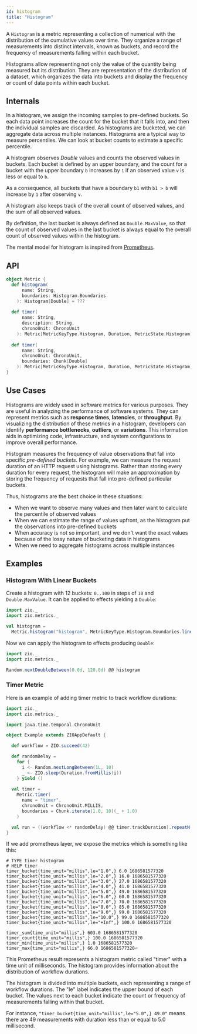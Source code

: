 ```yaml
---
id: histogram
title: "Histogram"
---
```


A `Histogram` is a metric representing a collection of numerical with the distribution of the cumulative values over time. They organize a range of measurements into distinct intervals, known as buckets, and record the frequency of measurements falling within each bucket. 

Histograms allow representing not only the value of the quantity being measured but its distribution. They are representation of the distribution of a dataset, which organizes the data into buckets and display the frequency or count of data points within each bucket. 

## Internals

In a histogram, we assign the incoming samples to pre-defined buckets. So each data point increases the count for the bucket that it falls into, and then the individual samples are discarded. As histograms are bucketed, we can aggregate data across multiple instances. Histograms are a typical way to measure percentiles. We can look at bucket counts to estimate a specific percentile.

A histogram observes _Double_ values and counts the observed values in buckets. Each bucket is defined by an upper boundary, and the count for a bucket with the upper boundary `b` increases by `1` if an observed value `v` is less or
equal to `b`.

As a consequence, all buckets that have a boundary `b1` with `b1 > b` will increase by `1` after observing `v`.

A histogram also keeps track of the overall count of observed values, and the sum of all observed values.

By definition, the last bucket is always defined as `Double.MaxValue`, so that the count of observed values in the last bucket is always equal to the overall count of observed values within the histogram.

The mental model for histogram is inspired from [Prometheus](https://prometheus.io/docs/concepts/metric_types/#histogram).

## API

```scala
object Metric {
  def histogram(
      name: String,
      boundaries: Histogram.Boundaries
    ): Histogram[Double] = ???
  
  def timer(
      name: String,
      description: String,
      chronoUnit: ChronoUnit
    ): Metric[MetricKeyType.Histogram, Duration, MetricState.Histogram] = ???
  
  def timer(
      name: String,
      chronoUnit: ChronoUnit,
      boundaries: Chunk[Double]
    ): Metric[MetricKeyType.Histogram, Duration, MetricState.Histogram] = ???
}
```

## Use Cases

Histograms are widely used in software metrics for various purposes. They are useful in analyzing the performance of software systems. They can represent metrics such as **response times**, **latencies**, or **throughput**. By visualizing the distribution of these metrics in a histogram, developers can identify **performance bottlenecks**, **outliers**, or **variations**. This information aids in optimizing code, infrastructure, and system configurations to improve overall performance.

Histogram measures the frequency of value observations that fall into specific _pre-defined buckets_. For example, we can measure the request duration of an HTTP request using histograms. Rather than storing every duration for every request, the histogram will make an approximation by storing the frequency of requests that fall into pre-defined particular buckets.

Thus, histograms are the best choice in these situations:

- When we want to observe many values and then later want to calculate the percentile of observed values
- When we can estimate the range of values upfront, as the histogram put the observations into pre-defined buckets
- When accuracy is not so important, and we don't want the exact values because of the lossy nature of bucketing data in histograms
- When we need to aggregate histograms across multiple instances

## Examples

### Histogram With Linear Buckets

Create a histogram with 12 buckets: `0..100` in steps of `10` and `Double.MaxValue`. It can be applied to effects yielding a `Double`:

```scala mdoc:silent:nest
import zio._
import zio.metrics._

val histogram =
  Metric.histogram("histogram", MetricKeyType.Histogram.Boundaries.linear(0, 10, 11))
```

Now we can apply the histogram to effects producing `Double`:

```scala mdoc:silent:nest
import zio._
import zio.metrics._

Random.nextDoubleBetween(0.0d, 120.0d) @@ histogram
```

### Timer Metric

Here is an example of adding timer metric to track workflow durations:

```scala mdoc:compile-only
import zio._
import zio.metrics._

import java.time.temporal.ChronoUnit

object Example extends ZIOAppDefault {

  def workflow = ZIO.succeed(42)

  def randomDelay =
    for {
      i <- Random.nextLongBetween(1L, 10)
      _ <- ZIO.sleep(Duration.fromMillis(i))
    } yield ()
    
  val timer =
    Metric.timer(
      name = "timer",
      chronoUnit = ChronoUnit.MILLIS,
      boundaries = Chunk.iterate(1.0, 10)(_ + 1.0)
    )

  val run = ((workflow <* randomDelay) @@ timer.trackDuration).repeatN(99)
}
``` 

If we add prometheus layer, we expose the metrics which is something like this:

```csv
# TYPE timer histogram
# HELP timer
timer_bucket{time_unit="millis",le="1.0",} 6.0 1686581577320
timer_bucket{time_unit="millis",le="2.0",} 16.0 1686581577320
timer_bucket{time_unit="millis",le="3.0",} 27.0 1686581577320
timer_bucket{time_unit="millis",le="4.0",} 41.0 1686581577320
timer_bucket{time_unit="millis",le="5.0",} 49.0 1686581577320
timer_bucket{time_unit="millis",le="6.0",} 60.0 1686581577320
timer_bucket{time_unit="millis",le="7.0",} 70.0 1686581577320
timer_bucket{time_unit="millis",le="8.0",} 85.0 1686581577320
timer_bucket{time_unit="millis",le="9.0",} 99.0 1686581577320
timer_bucket{time_unit="millis",le="10.0",} 99.0 1686581577320
timer_bucket{time_unit="millis",le="+Inf",} 100.0 1686581577320

timer_sum{time_unit="millis",} 603.0 1686581577320
timer_count{time_unit="millis",} 100.0 1686581577320
timer_min{time_unit="millis",} 1.0 1686581577320
timer_max{time_unit="millis",} 66.0 1686581577320⏎
```

This Prometheus result represents a histogram metric called "timer" with a time unit of milliseconds. The histogram provides information about the distribution of workflow durations.

The histogram is divided into multiple buckets, each representing a range of workflow durations. The "le" label indicates the upper bound of each bucket. The values next to each bucket indicate the count or frequency of measurements falling within that bucket. 

For instance, `"timer_bucket{time_unit="millis",le="5.0",} 49.0"` means there are 49 measurements with duration less than or equal to 5.0 millisecond.
